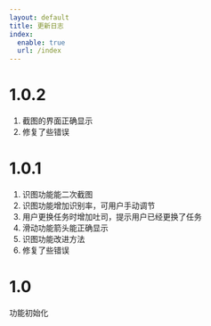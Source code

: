 ```yaml
---
layout: default
title: 更新日志
index:
  enable: true
  url: /index
---
```


# 1.0.2

1. 截图的界面正确显示
2. 修复了些错误

# 1.0.1

1. 识图功能能二次截图
2. 识图功能增加识别率，可用户手动调节
3. 用户更换任务时增加吐司，提示用户已经更换了任务
4. 滑动功能箭头能正确显示
5. 识图功能改进方法
6. 修复了些错误

# 1.0

功能初始化